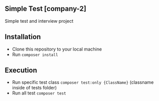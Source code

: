 ## Simple Test [company-2]

Simple test and interview project

## Installation

- Clone this repository to your local machine
- Run `composer install`

## Execution

- Run specific test class `composer test:only {ClassName}` (classname inside of tests folder) 
- Run all test `composer test` 

